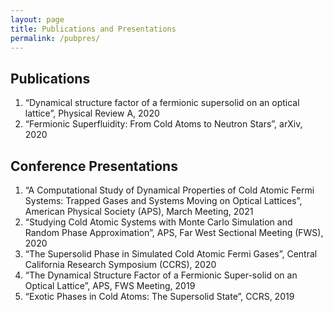 ```yaml
---
layout: page
title: Publications and Presentations
permalink: /pubpres/
---
```

## Publications

1. “Dynamical structure factor of a fermionic supersolid on an optical lattice”, Physical Review A, 2020
2. “Fermionic Superfluidity: From Cold Atoms to Neutron Stars”, arXiv, 2020

## Conference Presentations


1. “A Computational Study of Dynamical Properties of Cold Atomic Fermi Systems: Trapped Gases and Systems Moving on Optical Lattices”, American Physical Society (APS), March Meeting, 2021 
2. “Studying Cold Atomic Systems with Monte Carlo Simulation and Random Phase Approximation”, APS, Far West Sectional Meeting (FWS), 2020
3. “The Supersolid Phase in Simulated Cold Atomic Fermi Gases”, Central California Research Symposium (CCRS), 2020
4. “The Dynamical Structure Factor of a Fermionic Super-solid on an Optical Lattice”, APS, FWS Meeting, 2019
5. “Exotic Phases in Cold Atoms: The Supersolid State”, CCRS, 2019
